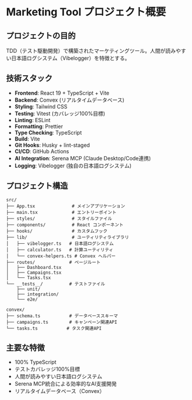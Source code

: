 # Marketing Tool プロジェクト概要

## プロジェクトの目的

TDD（テスト駆動開発）で構築されたマーケティングツール。人間が読みやすい日本語ログシステム（Vibelogger）を特徴とする。

## 技術スタック

- **Frontend**: React 19 + TypeScript + Vite
- **Backend**: Convex (リアルタイムデータベース)
- **Styling**: Tailwind CSS
- **Testing**: Vitest (カバレッジ100%目標)
- **Linting**: ESLint
- **Formatting**: Prettier
- **Type Checking**: TypeScript
- **Build**: Vite
- **Git Hooks**: Husky + lint-staged
- **CI/CD**: GitHub Actions
- **AI Integration**: Serena MCP (Claude Desktop/Code連携)
- **Logging**: Vibelogger (独自の日本語ログシステム)

## プロジェクト構造

```
src/
├── App.tsx              # メインアプリケーション
├── main.tsx             # エントリーポイント
├── styles/              # スタイルファイル
├── components/          # React コンポーネント
├── hooks/               # カスタムフック
├── lib/                 # ユーティリティライブラリ
│   ├── vibelogger.ts   # 日本語ログシステム
│   ├── calculator.ts   # 計算ユーティリティ
│   └── convex-helpers.ts # Convex ヘルパー
├── routes/             # ページルート
│   ├── Dashboard.tsx
│   ├── Campaigns.tsx
│   └── Tasks.tsx
└── __tests__/          # テストファイル
    ├── unit/
    ├── integration/
    └── e2e/

convex/
├── schema.ts           # データベーススキーマ
├── campaigns.ts        # キャンペーン関連API
└── tasks.ts           # タスク関連API
```

## 主要な特徴

- 100% TypeScript
- テストカバレッジ100%目標
- 人間が読みやすい日本語ログシステム
- Serena MCP統合による効率的なAI支援開発
- リアルタイムデータベース（Convex）
